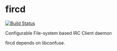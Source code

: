 fircd
=====

[![Build Status](https://travis-ci.org/DSMan195276/fircd.png?branch=master)](https://travis-ci.org/DSMan195276/fircd) 

Configurable File-system based IRC Client daemon

fircd depends on libconfuse.
